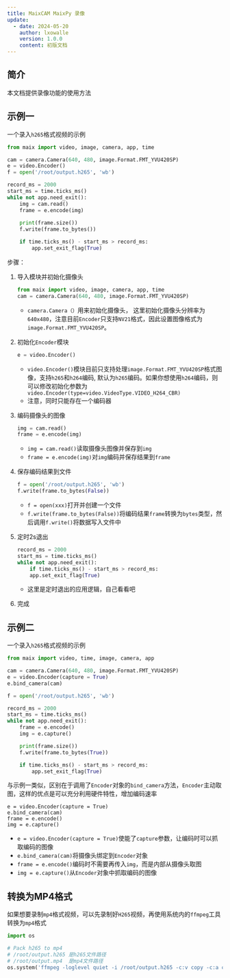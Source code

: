```yaml
---
title: MaixCAM MaixPy 录像
update:
  - date: 2024-05-20
    author: lxowalle
    version: 1.0.0
    content: 初版文档
---
```


## 简介

本文档提供录像功能的使用方法


## 示例一

一个录入`h265`格式视频的示例

```python
from maix import video, image, camera, app, time

cam = camera.Camera(640, 480, image.Format.FMT_YVU420SP)
e = video.Encoder()
f = open('/root/output.h265', 'wb')

record_ms = 2000
start_ms = time.ticks_ms()
while not app.need_exit():
    img = cam.read()
    frame = e.encode(img)
    
    print(frame.size())
    f.write(frame.to_bytes())

    if time.ticks_ms() - start_ms > record_ms:
        app.set_exit_flag(True)
```

步骤：

1. 导入模块并初始化摄像头

   ```python
   from maix import video, image, camera, app, time
   cam = camera.Camera(640, 480, image.Format.FMT_YVU420SP)
   ```

   - `camera.Camera（）`用来初始化摄像头， 这里初始化摄像头分辨率为`640x480`，注意目前`Encoder`只支持`NV21`格式，因此设置图像格式为`image.Format.FMT_YVU420SP`。


2. 初始化`Encoder`模块

   ```python
   e = video.Encoder()
   ```

   - `video.Encoder()`模块目前只支持处理`image.Format.FMT_YVU420SP`格式图像，支持`h265`和`h264`编码, 默认为`h265`编码。如果你想使用`h264`编码，则可以修改初始化参数为` video.Encoder(type=video.VideoType.VIDEO_H264_CBR)`
   - 注意，同时只能存在一个编码器

3. 编码摄像头的图像

   ```python
   img = cam.read()
   frame = e.encode(img)
   ```

   - `img = cam.read()`读取摄像头图像并保存到`img`
   - `frame = e.encode(img)`对`img`编码并保存结果到`frame`

4. 保存编码结果到文件

   ```python
   f = open('/root/output.h265', 'wb')
   f.write(frame.to_bytes(False))
   ```

   - `f = open(xxx)`打开并创建一个文件
   - `f.write(frame.to_bytes(False))`将编码结果`frame`转换为`bytes`类型，然后调用`f.write()`将数据写入文件中

5. 定时2s退出

   ```python
   record_ms = 2000
   start_ms = time.ticks_ms()
   while not app.need_exit():
       if time.ticks_ms() - start_ms > record_ms:
       app.set_exit_flag(True)
   ```

   - 这里是定时退出的应用逻辑，自己看看吧

6. 完成

## 示例二

一个录入`h265`格式视频的示例

```python
from maix import video, time, image, camera, app

cam = camera.Camera(640, 480, image.Format.FMT_YVU420SP)
e = video.Encoder(capture = True)
e.bind_camera(cam)

f = open('/root/output.h265', 'wb')

record_ms = 2000
start_ms = time.ticks_ms()
while not app.need_exit():
    frame = e.encode()
    img = e.capture()

    print(frame.size())
    f.write(frame.to_bytes(True))

    if time.ticks_ms() - start_ms > record_ms:
        app.set_exit_flag(True)
```

与示例一类似，区别在于调用了`Encoder`对象的`bind_camera`方法，`Encoder`主动取图，这样的优点是可以充分利用硬件特性，增加编码速率

```
e = video.Encoder(capture = True)
e.bind_camera(cam)
frame = e.encode()
img = e.capture()
```

- `e = video.Encoder(capture = True)`使能了`capture`参数，让编码时可以抓取编码的图像
- `e.bind_camera(cam)`将摄像头绑定到`Encoder`对象
- `frame = e.encode()`编码时不需要再传入`img`，而是内部从摄像头取图
- `img = e.capture()`从`Encoder`对象中抓取编码的图像



## 转换为MP4格式

如果想要录制`mp4`格式视频，可以先录制好`H265`视频，再使用系统内的`ffmpeg`工具转换为`mp4`格式

```python
import os

# Pack h265 to mp4
# /root/output.h265 是h265文件路径
# /root/output.mp4  是mp4文件路径
os.system('ffmpeg -loglevel quiet -i /root/output.h265 -c:v copy -c:a copy /root/output.mp4 -y')
```


